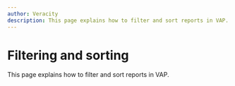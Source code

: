 ```yaml
---
author: Veracity
description: This page explains how to filter and sort reports in VAP.
---
```


# Filtering and sorting

This page explains how to filter and sort reports in VAP.